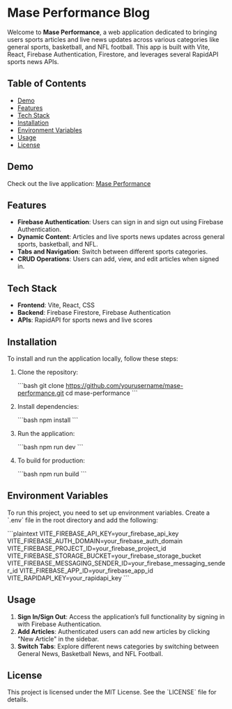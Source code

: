 # Mase Performance Blog

Welcome to **Mase Performance**, a web application dedicated to bringing users sports articles and live news updates across various categories like general sports, basketball, and NFL football. This app is built with Vite, React, Firebase Authentication, Firestore, and leverages several RapidAPI sports news APIs.

## Table of Contents

- [Demo](#demo)
- [Features](#features)
- [Tech Stack](#tech-stack)
- [Installation](#installation)
- [Environment Variables](#environment-variables)
- [Usage](#usage)
- [License](#license)

## Demo

Check out the live application: [Mase Performance](https://simple-blog-1c09d.web.app/)

## Features

- **Firebase Authentication**: Users can sign in and sign out using Firebase Authentication.
- **Dynamic Content**: Articles and live sports news updates across general sports, basketball, and NFL.
- **Tabs and Navigation**: Switch between different sports categories.
- **CRUD Operations**: Users can add, view, and edit articles when signed in.

## Tech Stack

- **Frontend**: Vite, React, CSS
- **Backend**: Firebase Firestore, Firebase Authentication
- **APIs**: RapidAPI for sports news and live scores

## Installation

To install and run the application locally, follow these steps:

1. Clone the repository:

   \`\`\`bash
   git clone https://github.com/yourusername/mase-performance.git
   cd mase-performance
   \`\`\`

2. Install dependencies:

   \`\`\`bash
   npm install
   \`\`\`

3. Run the application:

   \`\`\`bash
   npm run dev
   \`\`\`

4. To build for production:

   \`\`\`bash
   npm run build
   \`\`\`

## Environment Variables

To run this project, you need to set up environment variables. Create a \`.env\` file in the root directory and add the following:

\`\`\`plaintext
VITE_FIREBASE_API_KEY=your_firebase_api_key
VITE_FIREBASE_AUTH_DOMAIN=your_firebase_auth_domain
VITE_FIREBASE_PROJECT_ID=your_firebase_project_id
VITE_FIREBASE_STORAGE_BUCKET=your_firebase_storage_bucket
VITE_FIREBASE_MESSAGING_SENDER_ID=your_firebase_messaging_sender_id
VITE_FIREBASE_APP_ID=your_firebase_app_id
VITE_RAPIDAPI_KEY=your_rapidapi_key
\`\`\`

## Usage

1. **Sign In/Sign Out**: Access the application’s full functionality by signing in with Firebase Authentication.
2. **Add Articles**: Authenticated users can add new articles by clicking "New Article" in the sidebar.
3. **Switch Tabs**: Explore different news categories by switching between General News, Basketball News, and NFL Football.

## License

This project is licensed under the MIT License. See the \`LICENSE\` file for details.

